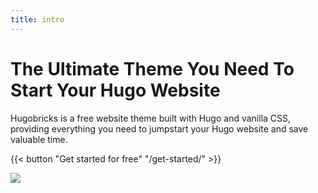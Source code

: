 ```yaml
---
title: intro
---
```


# The Ultimate Theme You Need To Start Your Hugo Website

Hugobricks is a free website theme built with Hugo and vanilla CSS, providing everything you need to jumpstart your Hugo website and save valuable time.

{{< button "Get started for free" "/get-started/" >}}

![](/uploads/brick_intro.png)
